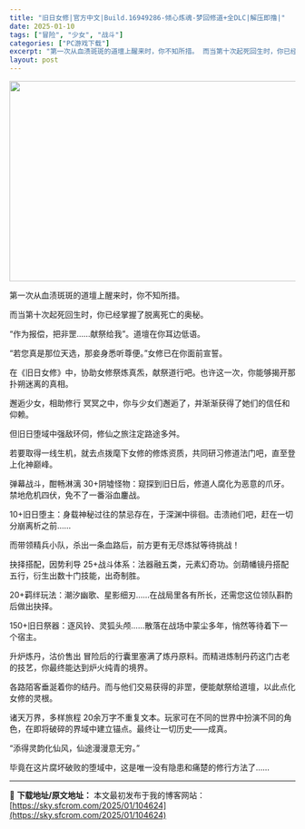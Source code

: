 ```yaml
---
title: "旧日女修|官方中文|Build.16949286-倾心炼魂-梦回修道+全DLC|解压即撸|"
date: 2025-01-10
tags: ["冒险", "少女", "战斗"]
categories: ["PC游戏下载"]
excerpt: "第一次从血渍斑斑的道壇上醒来时，你不知所措。 而当第十次起死回生时，你已经掌握了脱离死亡的奥秘。 “作为报偿，把非罡……献祭给我”。道壇在你耳边低语。 “若您真是那位天选，那妾身悉听尊便。”女修已在你面前宣誓。 在《旧日女修》中，协助女修祭炼真炁，献祭道行吧。也许这一次，你能够揭开那扑朔迷离的真相。&hellip;"
layout: post
---
```


<img class="aligncenter size-full wp-image-104649" src="https://sky.sfcrom.com/wp-content/uploads/2025/01/2025011007473663.webp" alt="" width="616" height="353" />

第一次从血渍斑斑的道壇上醒来时，你不知所措。

而当第十次起死回生时，你已经掌握了脱离死亡的奥秘。

“作为报偿，把非罡……献祭给我”。道壇在你耳边低语。

“若您真是那位天选，那妾身悉听尊便。”女修已在你面前宣誓。

在《旧日女修》中，协助女修祭炼真炁，献祭道行吧。也许这一次，你能够揭开那扑朔迷离的真相。

邂逅少女，相助修行
冥冥之中，你与少女们邂逅了，并渐渐获得了她们的信任和仰赖。

但旧日堕域中强敌环伺，修仙之旅注定路途多舛。

若要取得一线生机，就去点拨麾下女修的修炼资质，共同研习修道法门吧，直至登上化神巅峰。

弹幕战斗，酣畅淋漓
30+阴墟怪物：窥探到旧日后，修道人腐化为恶意的爪牙。禁地危机四伏，免不了一番浴血鏖战。

10+旧日堕主：身载神秘过往的禁忌存在，于深渊中徘徊。击溃祂们吧，赶在一切分崩离析之前……

而带领精兵小队，杀出一条血路后，前方更有无尽炼狱等待挑战！

抉择搭配，因势利导
25+战斗体系：法器融五类，元素幻奇功。剑葫幡镜丹搭配五行，衍生出数十门技能，出奇制胜。

20+羁绊玩法：潮汐幽歌、星影细刃……在战局里各有所长，还需您这位领队斟酌后做出抉择。

150+旧日祭器：逐风铃、灵狐头颅……散落在战场中蒙尘多年，悄然等待着下一个宿主。

升炉炼丹，沽价售出
冒险后的行囊里塞满了炼丹原料。而精进炼制丹药这门古老的技艺，你最终能达到炉火纯青的境界。

各路陌客垂涎着你的结丹。而与他们交易获得的非罡，便能献祭给道壇，以此点化女修的灵根。

诸天万界，多样旅程
20余万字不重复文本。玩家可在不同的世界中扮演不同的角色，在即将破碎的界域中建立锚点。最终让一切历史——成真。

“添得灵韵化仙风，仙途漫漫意无穷。”

毕竟在这片腐坏破败的堕域中，这是唯一没有隐患和痛楚的修行方法了……

---
📖 **下载地址/原文地址：** 本文最初发布于我的博客网站：[https://sky.sfcrom.com/2025/01/104624](https://sky.sfcrom.com/2025/01/104624)
